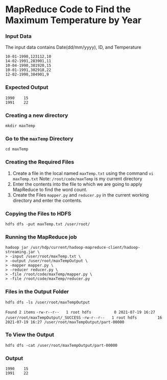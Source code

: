 # MapReduce Code to Find the Maximum Temperature by Year

### Input Data

The input data contains Date(dd/mm/yyyy), ID, and Temperature
```
10-01-1990,123112,10
14-02-1991,283901,11
10-04-1990,381920,15
10-01-1991,302918,22
12-02-1990,384901,9
```

### Expected Output

```
1990    15
1991    22
```

### Creating a new directory

```
mkdir maxTemp
```

### Go to the `maxTemp` Directory 
```
cd maxTemp
```

### Creating the Required Files
1. Create a file in the local named `maxTemp.txt` using the command ```vi maxTemp.txt```  Note: ```/root/code/maxTemp``` is my current directory
2. Enter the contents into the file to which we are going to apply MapReduce to find the word count.
3. Create the Files `mapper.py` and `reducer.py` in the current working directory and enter the contents.

### Copying the Files to HDFS
```
hdfs dfs -put maxTemp.txt /user/root/
```

### Running the MapReduce job
```
hadoop jar /usr/hdp/current/hadoop-mapreduce-client/hadoop-streaming.jar \
> -input /user/root/maxTemp.txt \
> -output /user/root/maxTempOutput \
> -mapper mapper.py \
> -reducer reducer.py \
> -file /root/code/maxTemp/mapper.py \
> -file /root/code/maxTemp/reducer.py
```

### Files in the Output Folder
```
hdfs dfs -ls /user/root/maxTempOutput
```

`Found 2 items`
`-rw-r--r--   1 root hdfs          0 2021-07-19 16:27 /user/root/maxTempOutput/_SUCCESS`
`-rw-r--r--   1 root hdfs         16 2021-07-19 16:27 /user/root/maxTempOutput/part-00000`

### To View the Output
```hdfs dfs -cat /user/root/maxTempOutput/part-00000```

### Output

```
1990    15
1991    22
```
